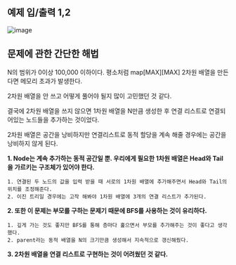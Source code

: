 예제 입/출력 1,2
--------------------
![image](https://user-images.githubusercontent.com/64742982/163814210-a7cfd569-2fd2-4f49-ab7f-83919b07f17e.png)

문제에 관한 간단한 해법
--------------------

N의 범위가 0이상 100,000 이하이다. 평소처럼 map[MAX][MAX] 2차원 배열을 만든다면 메모리 초과가 발생한다. 

2차원 배열을 안 쓰고 어떻게 풀어야 될지 많이 고민했던 것 같다.

결국에 2차원 배열을 쓰지 않으면 1차원 배열을 N만큼 생성한 후 연결 리스트로 연결되어있는 노드들을 추가하는 것이었다. 

2차원 배열은 공간을 낭비하지만 연결리스트로 동적 할당을 계속 해줄 경우에는 공간을 낭비하지 않게 된다. 

**1. Node는 계속 추가하는 동적 공간일 뿐. 우리에게 필요한 1차원 배열은 Head와 Tail을 가르키는 구조체가 있어야 한다.**

    1. 연결된 두 노드의 값을 입력 받을 때 서로의 1차원 배열에 추가해주면서 Head와 Tail의 위치를 조정해준다.
    2. 이진 트리일 경우에는 고작 해봐야 1차원 배열에 3개의 연결 리스트가 추가된다. 

**2. 또한 이 문제는 부모를 구하는 문제기 때문에 BFS를 사용하는 것이 유리하다.**

    1. 깊게 가는 것도 좋지만 BFS를 통해 층마다 훑으면서 부모를 추가해주는 것이 좋다고 생각했다.
    2. parent라는 동적 배열을 N의 크기만큼 생성해서 지속적으로 갱신해줬다.

**3. 2차원 배열을 연결 리스트로 구현하는 것이 어려웠던 것 같다.**
